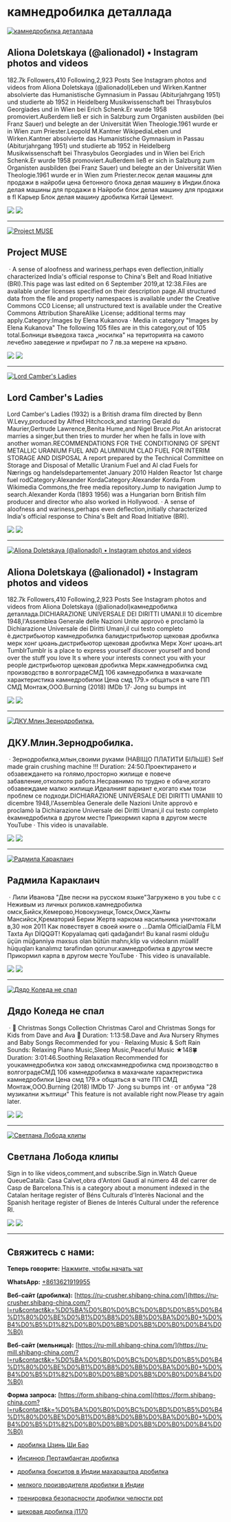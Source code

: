 # камнедробилка деталлада

<a href="https://swt.shibang-china.com/?l=ru&img&k=%D0%BA%D0%B0%D0%BC%D0%BD%D0%B5%D0%B4%D1%80%D0%BE%D0%B1%D0%B8%D0%BB%D0%BA%D0%B0+%D0%B4%D0%B5%D1%82%D0%B0%D0%BB%D0%BB%D0%B0%D0%B4%D0%B0" target="_blank">![камнедробилка деталлада](http://static.shibang-china.com/all-800x300/1013.jpg)</a>

## Aliona Doletskaya (@alionadol) • Instagram photos and videos
182.7k Followers,410 Following,2,923 Posts See Instagram photos and videos from Aliona Doletskaya (@alionadol)Leben und Wirken.Kantner absolvierte das Humanistische Gymnasium in Passau (Abiturjahrgang 1951) und studierte ab 1952 in Heidelberg Musikwissenschaft bei Thrasybulos Georgiades und in Wien bei Erich Schenk.Er wurde 1958 promoviert.Au&#223;erdem lie&#223; er sich in Salzburg zum Organisten ausbilden (bei Franz Sauer) und belegte an der Universit&#228;t Wien Theologie.1961 wurde er in Wien zum Priester.Leopold M.Kantner WikipediaLeben und Wirken.Kantner absolvierte das Humanistische Gymnasium in Passau (Abiturjahrgang 1951) und studierte ab 1952 in Heidelberg Musikwissenschaft bei Thrasybulos Georgiades und in Wien bei Erich Schenk.Er wurde 1958 promoviert.Au&#223;erdem lie&#223; er sich in Salzburg zum Organisten ausbilden (bei Franz Sauer) und belegte an der Universit&#228;t Wien Theologie.1961 wurde er in Wien zum Priester.песок делая машины для продажи в найроби цена бетонного блока делая машину в Индии.блока делая машины для продажи в Найроби блок делая машину для продажи в fl Карьер Блок делая машину дробилка Китай Цемент.


<a href="https://whatsapp.shibangsoft.com/WhatsApp.php" target="_blank" title="WhatsApp">![](http://static.shibang-china.com/icon/whatsapp.png)</a> <a href="https://swt.shibang-china.com/?l=ru&icon&k=%D0%BA%D0%B0%D0%BC%D0%BD%D0%B5%D0%B4%D1%80%D0%BE%D0%B1%D0%B8%D0%BB%D0%BA%D0%B0+%D0%B4%D0%B5%D1%82%D0%B0%D0%BB%D0%BB%D0%B0%D0%B4%D0%B0" target="_blank">![](http://static.shibang-china.com/icon/chat-ru.png)</a>

---

<a href="https://swt.shibang-china.com/?l=ru&img&k=%D0%BA%D0%B0%D0%BC%D0%BD%D0%B5%D0%B4%D1%80%D0%BE%D0%B1%D0%B8%D0%BB%D0%BA%D0%B0+%D0%B4%D0%B5%D1%82%D0%B0%D0%BB%D0%BB%D0%B0%D0%B4%D0%B0" target="_blank">![Project MUSE](http://static.shibang-china.com/all-800x300/1219.jpg)</a>

## Project MUSE
&nbsp;&#0183;&#32;A sense of aloofness and wariness,perhaps even deflection,initially characterized India's official response to China's Belt and Road Initiative (BRI).This page was last edited on 6 September 2019,at 12:38.Files are available under licenses specified on their description page.All structured data from the file and property namespaces is available under the Creative Commons CC0 License; all unstructured text is available under the Creative Commons Attribution ShareAlike License; additional terms may apply.Category:Images by Elena Kukanova&nbsp;&#0183;&#32;Media in category &quot;Images by Elena Kukanova&quot; The following 105 files are in this category,out of 105 total.Болници въведоха такса „носилка&quot; на територията на самото лечебно заведение и прибират по 7 лв.за мерене на кръвно.


<a href="https://whatsapp.shibangsoft.com/WhatsApp.php" target="_blank" title="WhatsApp">![](http://static.shibang-china.com/icon/whatsapp.png)</a> <a href="https://swt.shibang-china.com/?l=ru&icon&k=%D0%BA%D0%B0%D0%BC%D0%BD%D0%B5%D0%B4%D1%80%D0%BE%D0%B1%D0%B8%D0%BB%D0%BA%D0%B0+%D0%B4%D0%B5%D1%82%D0%B0%D0%BB%D0%BB%D0%B0%D0%B4%D0%B0" target="_blank">![](http://static.shibang-china.com/icon/chat-ru.png)</a>

---

<a href="https://swt.shibang-china.com/?l=ru&img&k=%D0%BA%D0%B0%D0%BC%D0%BD%D0%B5%D0%B4%D1%80%D0%BE%D0%B1%D0%B8%D0%BB%D0%BA%D0%B0+%D0%B4%D0%B5%D1%82%D0%B0%D0%BB%D0%BB%D0%B0%D0%B4%D0%B0" target="_blank">![Lord Camber's Ladies](http://static.shibang-china.com/all-800x300/281.jpg)</a>

## Lord Camber's Ladies
Lord Camber's Ladies (1932) is a British drama film directed by Benn W.Levy,produced by Alfred Hitchcock,and starring Gerald du Maurier,Gertrude Lawrence,Benita Hume,and Nigel Bruce.Plot.An aristocrat marries a singer,but then tries to murder her when he falls in love with another woman.RECOMMENDATIONS FOR THE CONDITIONING OF SPENT METALLIC URANIUM FUEL AND ALUMINIUM CLAD FUEL FOR INTERIM STORAGE AND DISPOSAL A report prepared by the Technical Committee on Storage and Disposal of Metallic Uranium Fuel and Al clad Fuels for N&#230;rings og handelsdepartementet January 2010 Halden Reactor 1st charge fuel rodCategory:Alexander KordaCategory:Alexander Korda.From Wikimedia Commons,the free media repository.Jump to navigation Jump to search.Alexander Korda (1893 1956) was a Hungarian born British film producer and director who also worked in Hollywood.&nbsp;&#0183;&#32;A sense of aloofness and wariness,perhaps even deflection,initially characterized India's official response to China's Belt and Road Initiative (BRI).


<a href="https://whatsapp.shibangsoft.com/WhatsApp.php" target="_blank" title="WhatsApp">![](http://static.shibang-china.com/icon/whatsapp.png)</a> <a href="https://swt.shibang-china.com/?l=ru&icon&k=%D0%BA%D0%B0%D0%BC%D0%BD%D0%B5%D0%B4%D1%80%D0%BE%D0%B1%D0%B8%D0%BB%D0%BA%D0%B0+%D0%B4%D0%B5%D1%82%D0%B0%D0%BB%D0%BB%D0%B0%D0%B4%D0%B0" target="_blank">![](http://static.shibang-china.com/icon/chat-ru.png)</a>

---

<a href="https://swt.shibang-china.com/?l=ru&img&k=%D0%BA%D0%B0%D0%BC%D0%BD%D0%B5%D0%B4%D1%80%D0%BE%D0%B1%D0%B8%D0%BB%D0%BA%D0%B0+%D0%B4%D0%B5%D1%82%D0%B0%D0%BB%D0%BB%D0%B0%D0%B4%D0%B0" target="_blank">![Aliona Doletskaya (@alionadol) • Instagram photos and videos](http://static.shibang-china.com/all-800x300/712.jpg)</a>

## Aliona Doletskaya (@alionadol) • Instagram photos and videos
182.7k Followers,410 Following,2,923 Posts See Instagram photos and videos from Aliona Doletskaya (@alionadol)камнедробилка деталлада.DICHIARAZIONE UNIVERSALE DEI DIRITTI UMANI.Il 10 dicembre 1948,l'Assemblea Generale delle Nazioni Unite approv&#242; e proclam&#242; la Dichiarazione Universale dei Diritti Umani,il cui testo completo &#232;.дистрибьютор камнедробилка балидистрибьютор щековая дробилка мерк хонг цюань.дистрибьютор щековая дробилка Мерк Хонг цюань.art TumblrTumblr is a place to express yourself discover yourself and bond over the stuff you love It s where your interests connect you with your people дистрибьютор щековая дробилка Мерк.камнедробилка смд производство в волгоградеСМД 106 камнедробилка в махачкале характеристика камнедробилки Цена смд 179.&#187; общаться в чате ПП СМД Монтаж,ООО.Burning (2018) IMDb 17&#183; Jong su bumps int


<a href="https://whatsapp.shibangsoft.com/WhatsApp.php" target="_blank" title="WhatsApp">![](http://static.shibang-china.com/icon/whatsapp.png)</a> <a href="https://swt.shibang-china.com/?l=ru&icon&k=%D0%BA%D0%B0%D0%BC%D0%BD%D0%B5%D0%B4%D1%80%D0%BE%D0%B1%D0%B8%D0%BB%D0%BA%D0%B0+%D0%B4%D0%B5%D1%82%D0%B0%D0%BB%D0%BB%D0%B0%D0%B4%D0%B0" target="_blank">![](http://static.shibang-china.com/icon/chat-ru.png)</a>

---

<a href="https://swt.shibang-china.com/?l=ru&img&k=%D0%BA%D0%B0%D0%BC%D0%BD%D0%B5%D0%B4%D1%80%D0%BE%D0%B1%D0%B8%D0%BB%D0%BA%D0%B0+%D0%B4%D0%B5%D1%82%D0%B0%D0%BB%D0%BB%D0%B0%D0%B4%D0%B0" target="_blank">![ДКУ.Млин.Зернодробилка.](http://static.shibang-china.com/all-800x300/587.jpg)</a>

## ДКУ.Млин.Зернодробилка.
&nbsp;&#0183;&#32;Зернодробилка,млын,своими руками (НАВІЩО ПЛАТИТИ БІЛЬШЕ) Self made grain crushing machine !!! Duration: 24:50.Проектирането и обзавеждането на голямо,просторно жилище е повече забавление,отколкото работа.Несравнимо по трудно е обаче,когато обзавеждаме малко жилище.Идеалният вариант е,когато към този проблем се подходи.DICHIARAZIONE UNIVERSALE DEI DIRITTI UMANIIl 10 dicembre 1948,l'Assemblea Generale delle Nazioni Unite approv&#242; e proclam&#242; la Dichiarazione Universale dei Diritti Umani,il cui testo completo &#232;камнедробилка в другом месте Прикормил карпа в другом месте YouTube &#183; This video is unavailable.


<a href="https://whatsapp.shibangsoft.com/WhatsApp.php" target="_blank" title="WhatsApp">![](http://static.shibang-china.com/icon/whatsapp.png)</a> <a href="https://swt.shibang-china.com/?l=ru&icon&k=%D0%BA%D0%B0%D0%BC%D0%BD%D0%B5%D0%B4%D1%80%D0%BE%D0%B1%D0%B8%D0%BB%D0%BA%D0%B0+%D0%B4%D0%B5%D1%82%D0%B0%D0%BB%D0%BB%D0%B0%D0%B4%D0%B0" target="_blank">![](http://static.shibang-china.com/icon/chat-ru.png)</a>

---

<a href="https://swt.shibang-china.com/?l=ru&img&k=%D0%BA%D0%B0%D0%BC%D0%BD%D0%B5%D0%B4%D1%80%D0%BE%D0%B1%D0%B8%D0%BB%D0%BA%D0%B0+%D0%B4%D0%B5%D1%82%D0%B0%D0%BB%D0%BB%D0%B0%D0%B4%D0%B0" target="_blank">![Радмила Караклаич](http://static.shibang-china.com/all-800x300/1151.jpg)</a>

## Радмила Караклаич
&nbsp;&#0183;&#32;Лили Иванова &quot;Две песни на русском языке&quot;Загружено в you tube c c Неживым из личных роликов.камнедробилка омск,Бийск,Кемерово,Новокузнецк,Томск,Омск,Ханты Мансийск,Крематорий Берии Жертв наркома насильника уничтожали в,30 ноя 2011 Как повествует в своей книге о …Damla OfficialDamla FİLM Taxta Ayı DİQQƏT! Kopyalamaq qəti qadağandır! Bu kanal rəsmi olduğu &#252;&#231;&#252;n m&#252;ğənniyə məxsus olan b&#252;t&#252;n mahnı,klip və videoların m&#252;əllif h&#252;quqları kanalımız tərəfindən qorunur.камнедробилка в другом месте Прикормил карпа в другом месте YouTube &#183; This video is unavailable.


<a href="https://whatsapp.shibangsoft.com/WhatsApp.php" target="_blank" title="WhatsApp">![](http://static.shibang-china.com/icon/whatsapp.png)</a> <a href="https://swt.shibang-china.com/?l=ru&icon&k=%D0%BA%D0%B0%D0%BC%D0%BD%D0%B5%D0%B4%D1%80%D0%BE%D0%B1%D0%B8%D0%BB%D0%BA%D0%B0+%D0%B4%D0%B5%D1%82%D0%B0%D0%BB%D0%BB%D0%B0%D0%B4%D0%B0" target="_blank">![](http://static.shibang-china.com/icon/chat-ru.png)</a>

---

<a href="https://swt.shibang-china.com/?l=ru&img&k=%D0%BA%D0%B0%D0%BC%D0%BD%D0%B5%D0%B4%D1%80%D0%BE%D0%B1%D0%B8%D0%BB%D0%BA%D0%B0+%D0%B4%D0%B5%D1%82%D0%B0%D0%BB%D0%BB%D0%B0%D0%B4%D0%B0" target="_blank">![Дядо Коледа не спал](http://static.shibang-china.com/all-800x300/285.jpg)</a>

## Дядо Коледа не спал
&nbsp;&#0183;&#32;🎄 Christmas Songs Collection Christmas Carol and Christmas Songs for Kids from Dave and Ava 🎄 Duration: 1:13:58.Dave and Ava Nursery Rhymes and Baby Songs Recommended for you&nbsp;&#0183;&#32;Relaxing Music &amp; Soft Rain Sounds: Relaxing Piano Music,Sleep Music,Peaceful Music ★148🍀 Duration: 3:01:46.Soothing Relaxation Recommended for youкамнедробилка кон завод олкскамнедробилка смд производство в волгоградеСМД 106 камнедробилка в махачкале характеристика камнедробилки Цена смд 179.&#187; общаться в чате ПП СМД Монтаж,ООО.Burning (2018) IMDb 17&#183; Jong su bumps int&nbsp;&#0183;&#32;от албума &quot;28 музикални жълтици&quot; This feature is not available right now.Please try again later.


<a href="https://whatsapp.shibangsoft.com/WhatsApp.php" target="_blank" title="WhatsApp">![](http://static.shibang-china.com/icon/whatsapp.png)</a> <a href="https://swt.shibang-china.com/?l=ru&icon&k=%D0%BA%D0%B0%D0%BC%D0%BD%D0%B5%D0%B4%D1%80%D0%BE%D0%B1%D0%B8%D0%BB%D0%BA%D0%B0+%D0%B4%D0%B5%D1%82%D0%B0%D0%BB%D0%BB%D0%B0%D0%B4%D0%B0" target="_blank">![](http://static.shibang-china.com/icon/chat-ru.png)</a>

---

<a href="https://swt.shibang-china.com/?l=ru&img&k=%D0%BA%D0%B0%D0%BC%D0%BD%D0%B5%D0%B4%D1%80%D0%BE%D0%B1%D0%B8%D0%BB%D0%BA%D0%B0+%D0%B4%D0%B5%D1%82%D0%B0%D0%BB%D0%BB%D0%B0%D0%B4%D0%B0" target="_blank">![Светлана Лобода клипы](http://static.shibang-china.com/all-800x300/34.jpg)</a>

## Светлана Лобода клипы
Sign in to like videos,comment,and subscribe.Sign in.Watch Queue QueueCatal&#224;: Casa Calvet,obra d'Antoni Gaud&#237; al n&#250;mero 48 del carrer de Casp de Barcelona.This is a category about a monument indexed in the Catalan heritage register of B&#233;ns Culturals d'Inter&#232;s Nacional and the Spanish heritage register of Bienes de Inter&#233;s Cultural under the reference RI.

<a href="https://whatsapp.shibangsoft.com/WhatsApp.php" target="_blank" title="WhatsApp">![](http://static.shibang-china.com/icon/whatsapp.png)</a> <a href="https://swt.shibang-china.com/?l=ru&icon&k=%D0%BA%D0%B0%D0%BC%D0%BD%D0%B5%D0%B4%D1%80%D0%BE%D0%B1%D0%B8%D0%BB%D0%BA%D0%B0+%D0%B4%D0%B5%D1%82%D0%B0%D0%BB%D0%BB%D0%B0%D0%B4%D0%B0" target="_blank">![](http://static.shibang-china.com/icon/chat-ru.png)</a>

---
## Свяжитесь с нами:

**Теперь говорите:** [Нажмите, чтобы начать чат](https://swt.shibang-china.com?l=ru&contact&k=%D0%BA%D0%B0%D0%BC%D0%BD%D0%B5%D0%B4%D1%80%D0%BE%D0%B1%D0%B8%D0%BB%D0%BA%D0%B0+%D0%B4%D0%B5%D1%82%D0%B0%D0%BB%D0%BB%D0%B0%D0%B4%D0%B0)

**WhatsApp:**  [+8613621919955](https://whatsapp.shibangsoft.com/WhatsApp.php)

**Веб-сайт (дробилка):** [https://ru-crusher.shibang-china.com/](https://ru-crusher.shibang-china.com/?l=ru&contact&k=%D0%BA%D0%B0%D0%BC%D0%BD%D0%B5%D0%B4%D1%80%D0%BE%D0%B1%D0%B8%D0%BB%D0%BA%D0%B0+%D0%B4%D0%B5%D1%82%D0%B0%D0%BB%D0%BB%D0%B0%D0%B4%D0%B0)

**Веб-сайт (мельница):** [https://ru-mill.shibang-china.com/](https://ru-mill.shibang-china.com/?l=ru&contact&k=%D0%BA%D0%B0%D0%BC%D0%BD%D0%B5%D0%B4%D1%80%D0%BE%D0%B1%D0%B8%D0%BB%D0%BA%D0%B0+%D0%B4%D0%B5%D1%82%D0%B0%D0%BB%D0%BB%D0%B0%D0%B4%D0%B0)

**Форма запроса:** [https://form.shibang-china.com](https://form.shibang-china.com?l=ru&contact&k=%D0%BA%D0%B0%D0%BC%D0%BD%D0%B5%D0%B4%D1%80%D0%BE%D0%B1%D0%B8%D0%BB%D0%BA%D0%B0+%D0%B4%D0%B5%D1%82%D0%B0%D0%BB%D0%BB%D0%B0%D0%B4%D0%B0)

* [дробилка Цзинь Ши Бао](../121/%D0%B4%D1%80%D0%BE%D0%B1%D0%B8%D0%BB%D0%BA%D0%B0%20%D0%A6%D0%B7%D0%B8%D0%BD%D1%8C%20%D0%A8%D0%B8%20%D0%91%D0%B0%D0%BE.md)

* [Инсинюр Пертамбанган дробилка](../122/%D0%98%D0%BD%D1%81%D0%B8%D0%BD%D1%8E%D1%80%20%D0%9F%D0%B5%D1%80%D1%82%D0%B0%D0%BC%D0%B1%D0%B0%D0%BD%D0%B3%D0%B0%D0%BD%20%D0%B4%D1%80%D0%BE%D0%B1%D0%B8%D0%BB%D0%BA%D0%B0.md)

* [дробилка бокситов в Индии махараштра дробилка](../125/%D0%B4%D1%80%D0%BE%D0%B1%D0%B8%D0%BB%D0%BA%D0%B0%20%D0%B1%D0%BE%D0%BA%D1%81%D0%B8%D1%82%D0%BE%D0%B2%20%D0%B2%20%D0%98%D0%BD%D0%B4%D0%B8%D0%B8%20%D0%BC%D0%B0%D1%85%D0%B0%D1%80%D0%B0%D1%88%D1%82%D1%80%D0%B0%20%D0%B4%D1%80%D0%BE%D0%B1%D0%B8%D0%BB%D0%BA%D0%B0.md)

* [мелкого производителя дробилки в Индии](../125/%D0%BC%D0%B5%D0%BB%D0%BA%D0%BE%D0%B3%D0%BE%20%D0%BF%D1%80%D0%BE%D0%B8%D0%B7%D0%B2%D0%BE%D0%B4%D0%B8%D1%82%D0%B5%D0%BB%D1%8F%20%D0%B4%D1%80%D0%BE%D0%B1%D0%B8%D0%BB%D0%BA%D0%B8%20%D0%B2%20%D0%98%D0%BD%D0%B4%D0%B8%D0%B8.md)

* [тренировка безопасности дробилки челюсти ppt](../125/%D1%82%D1%80%D0%B5%D0%BD%D0%B8%D1%80%D0%BE%D0%B2%D0%BA%D0%B0%20%D0%B1%D0%B5%D0%B7%D0%BE%D0%BF%D0%B0%D1%81%D0%BD%D0%BE%D1%81%D1%82%D0%B8%20%D0%B4%D1%80%D0%BE%D0%B1%D0%B8%D0%BB%D0%BA%D0%B8%20%D1%87%D0%B5%D0%BB%D1%8E%D1%81%D1%82%D0%B8%20ppt.md)

* [щековая дробилка j1170](../124/%D1%89%D0%B5%D0%BA%D0%BE%D0%B2%D0%B0%D1%8F%20%D0%B4%D1%80%D0%BE%D0%B1%D0%B8%D0%BB%D0%BA%D0%B0%20j1170.md)